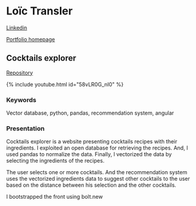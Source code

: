 # Loïc Transler

[Linkedin](https://www.linkedin.com/in/loictransler/)

[Portfolio homepage](/portfolio/)

## Cocktails explorer

[Repository](https://github.com/loictr/cocktails-explorer)

{% include youtube.html id="58vLR0G_nI0" %}

### Keywords

Vector database, python, pandas, recommendation system, angular

### Presentation

Cocktails explorer is a website presenting cocktails recipes with their ingredients. I exploited an open database for retrieving the recipes. And, I used pandas to normalize the data. Finally, I vectorized the data by selecting the ingredients of the recipes.

The user selects one or more cocktails. And the recommendation system uses the vectorized ingredients data to suggest other cocktails to the user based on the distance between his selection and the other cocktails.

I bootstrapped the front using bolt.new